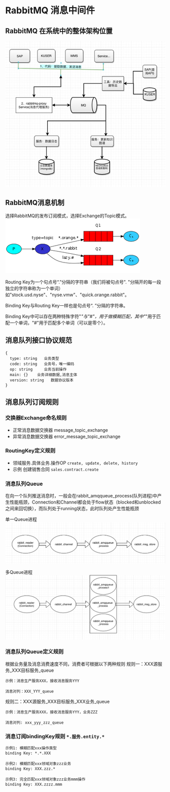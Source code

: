 # RabbitMQ 消息中间件
## RabbitMQ 在系统中的整体架构位置
![](./media/message-queue-flow.jpg)

## RabbitMQ消息机制

选择RabbitMQ的发布订阅模式，选择Exchange的Topic模式。
![](./media/exchange-topic.png)

Routing Key为一个句点号“.”分隔的字符串（我们将被句点号". "分隔开的每一段独立的字符串称为一个单词）如"stock.usd.nyse"、"nyse.vmw"、"quick.orange.rabbit"。

Binding Key与Routing Key一样也是句点号“. ”分隔的字符串。

Binding Key中可以存在两种特殊字符"*"与"#"，用于做模糊匹配，其中"*"用于匹配一个单词，"#"用于匹配多个单词（可以是零个）。

## 消息队列接口协议规范

```
{
  type: string   业务类型
  code: string   业务号，唯一编码
  op: string     业务当前操作
  main: {}    业务详细数据,消息主体
  version: string   数据协议版本
}
```

## 消息队列订阅规则
### 交换器Exchange命名规则
- 正常消息数据交换器 message_topic_exchange
- 异常消息数据交换器 error_message_topic_exchange

### RoutingKey定义规则
- 领域服务.具体业务.操作OP `create, update, delete, history`
- 示例 创建销售合同 `sales.contract.create`

### 消息队列Queue
在向一个队列推送消息时，一般会在rabbit_amqqueue_process(队列进程)中产生性能瓶颈，Connection和Channel都会处于flow状态（blocked和unblocked之间来回切换），而队列处于running状态，此时队列处产生性能瓶颈

单一Queue进程
![](./media/rabbitmq-process-single.jpg)

多Queue进程
![](./media/rabbitmq-process-more.jpg)

### 消息队列Queue定义规则
根据业务量及消息消费速度不同，消费者可根据以下两种规则
规则一：XXX源服务_XXX目标服务_queue

```
示例：消息生产服务XXX，接收消息服务YYY

消息对列：XXX_YYY_queue
```

规则二：XXX源服务_XXX目标服务_XXX业务_queue

```
示例：消息生产服务XXX，接收消息服务YYY，业务ZZZ

消息对列: xxx_yyy_zzz_queue
```

### 消息订阅bindingKey规则 `*.服务.entity.*`

```
示例1: 模糊匹配xxx操作类型
binding Key: *.*.XXX

示例2: 模糊匹配xxx领域对象zzz业务
binding Key: XXX.zzz.*

示例3: 完全匹配xxx领域对象zzz业务mmm操作
binding Key: XXX.zzzz.mmm
```
